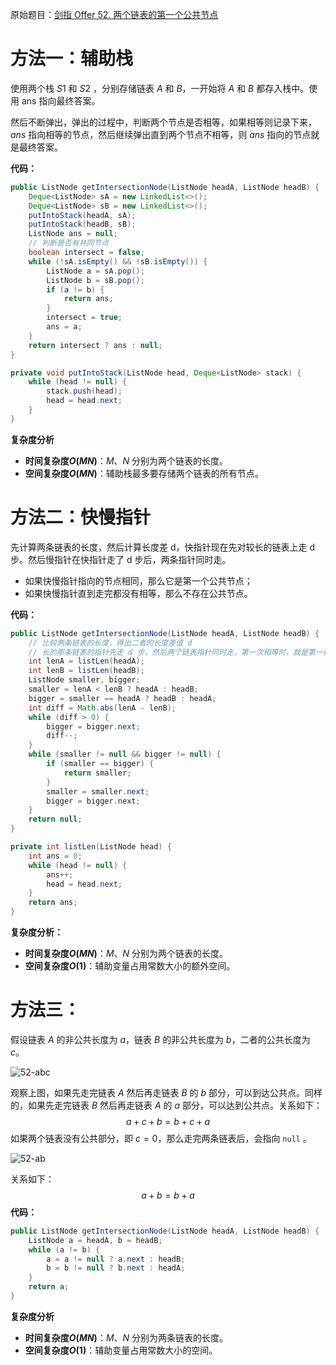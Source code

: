 原始题目：[剑指 Offer 52. 两个链表的第一个公共节点](https://leetcode-cn.com/problems/liang-ge-lian-biao-de-di-yi-ge-gong-gong-jie-dian-lcof/)

# 方法一：辅助栈

使用两个栈 $S1$ 和 $S2$ ，分别存储链表 $A$ 和 $B$，一开始将 $A$ 和 $B$ 都存入栈中。使用 ans 指向最终答案。

然后不断弹出，弹出的过程中，判断两个节点是否相等，如果相等则记录下来，$ans$ 指向相等的节点，然后继续弹出直到两个节点不相等，则 $ans$ 指向的节点就是最终答案。

**代码：**

```java
public ListNode getIntersectionNode(ListNode headA, ListNode headB) {
    Deque<ListNode> sA = new LinkedList<>();
    Deque<ListNode> sB = new LinkedList<>();
    putIntoStack(headA, sA);
    putIntoStack(headB, sB);
    ListNode ans = null;
    // 判断是否有共同节点
    boolean intersect = false;
    while (!sA.isEmpty() && !sB.isEmpty()) {
        ListNode a = sA.pop();
        ListNode b = sB.pop();
        if (a != b) {
            return ans;
        }
        intersect = true;
        ans = a;
    }
    return intersect ? ans : null;
}

private void putIntoStack(ListNode head, Deque<ListNode> stack) {
    while (head != null) {
        stack.push(head);
        head = head.next;
    }
}
```

**复杂度分析**

- **时间复杂度$O(MN)$**：$M$、$N$ 分别为两个链表的长度。
- **空间复杂度$O(MN)$**：辅助栈最多要存储两个链表的所有节点。



# 方法二：快慢指针

先计算两条链表的长度，然后计算长度差 d，快指针现在先对较长的链表上走 d 步。然后慢指针在快指针走了 d 步后，两条指针同时走。

- 如果快慢指针指向的节点相同，那么它是第一个公共节点；
- 如果快慢指针直到走完都没有相等，那么不存在公共节点。

**代码：**

```java
public ListNode getIntersectionNode(ListNode headA, ListNode headB) {
    // 比较两条链表的长度，得出二者的长度差值 d
    // 长的那条链表的指针先走 d 步，然后两个链表指针同时走，第一次相等时，就是第一相交节点
    int lenA = listLen(headA);
    int lenB = listLen(headB);
    ListNode smaller, bigger;
    smaller = lenA < lenB ? headA : headB;
    bigger = smaller == headA ? headB : headA;
    int diff = Math.abs(lenA - lenB);
    while (diff > 0) {
        bigger = bigger.next;
        diff--;
    }
    while (smaller != null && bigger != null) {
        if (smaller == bigger) {
            return smaller;
        }
        smaller = smaller.next;
        bigger = bigger.next;
    }
    return null;
}

private int listLen(ListNode head) {
    int ans = 0;
    while (head != null) {
        ans++;
        head = head.next;
    }
    return ans;
}
```

**复杂度分析：**

- **时间复杂度$O(MN)$**：$M$、$N$ 分别为两个链表的长度。
- **空间复杂度$O(1)$**：辅助变量占用常数大小的额外空间。

# 方法三：

假设链表 $A$ 的非公共长度为 $a$，链表 $B$ 的非公共长度为 $b$，二者的公共长度为 $c$。

![52-abc](https://www.lin2j.tech/upload/2021/07/52-abc-8c2076d7227a46078b051e44b7754a97.png)

观察上图，如果先走完链表 $A$ 然后再走链表 $B$ 的 $b$ 部分，可以到达公共点。同样的，如果先走完链表 $B$ 然后再走链表 $A$ 的 $a$ 部分，可以达到公共点。关系如下：
$$
a + c + b = b + c + a
$$
如果两个链表没有公共部分，即 $c = 0$，那么走完两条链表后，会指向 `null` 。

![52-ab](https://www.lin2j.tech/upload/2021/07/52-ab-05ec74efa9d54ef798f04f9ccc545586.png)

关系如下：
$$
a + b = b + a
$$
**代码：**

```java
public ListNode getIntersectionNode(ListNode headA, ListNode headB) {
    ListNode a = headA, b = headB;
    while (a != b) {
        a = a != null ? a.next : headB;
        b = b != null ? b.next : headA;
    }
    return a;
}
```

**复杂度分析**

- **时间复杂度$O(MN)$**：$M$、$N$ 分别为两条链表的长度。
- **空间复杂度$O(1)$**：辅助变量占用常数大小的空间。